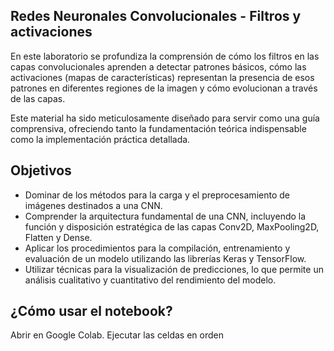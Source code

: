 ## Redes Neuronales Convolucionales - Filtros y activaciones
En este laboratorio se profundiza la comprensión de cómo los filtros en las capas convolucionales aprenden a detectar patrones básicos, cómo las activaciones (mapas de características) representan la presencia de esos patrones en diferentes regiones de la imagen y cómo evolucionan a través de las capas.

Este material ha sido meticulosamente diseñado para servir como una guía comprensiva, ofreciendo tanto la fundamentación teórica indispensable como la implementación práctica detallada.
 
## Objetivos
 - Dominar de los métodos para la carga y el preprocesamiento de imágenes destinados a una CNN.
 - Comprender la arquitectura fundamental de una CNN, incluyendo la función y disposición estratégica de las capas Conv2D, MaxPooling2D, Flatten y Dense.
 - Aplicar los procedimientos para la compilación, entrenamiento y evaluación de un modelo utilizando las librerías Keras y TensorFlow.
 - Utilizar técnicas para la visualización de predicciones, lo que permite un análisis cualitativo y cuantitativo del rendimiento del modelo.
 
## ¿Cómo usar el notebook?
Abrir en Google Colab.
Ejecutar las celdas en orden





